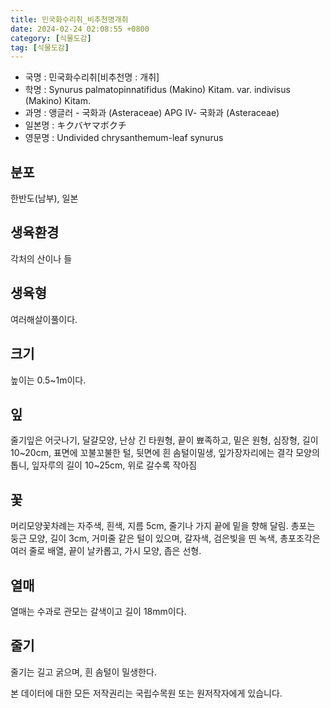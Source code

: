 ```yaml
---
title: 민국화수리취_비추천명개취
date: 2024-02-24 02:08:55 +0800
category: [식물도감]
tag: [식물도감]
---
```




- 국명 : 민국화수리취[비추천명 : 개취]
- 학명 : Synurus palmatopinnatifidus (Makino) Kitam. var. indivisus (Makino) Kitam.
- 과명 : 앵글러 - 국화과 (Asteraceae) APG Ⅳ- 국화과 (Asteraceae)
- 일본명 : キクバヤマボクチ
- 영문명 : Undivided chrysanthemum-leaf synurus


## 분포
한반도(남부), 일본
## 생육환경
각처의 산이나 들
## 생육형
여러해살이풀이다.
## 크기
높이는 0.5~1m이다.
## 잎
줄기잎은 어긋나기, 달걀모양, 난상 긴 타원형, 끝이 뾰족하고, 밑은 원형, 심장형, 길이 10~20cm, 표면에 꼬불꼬불한 털, 뒷면에 흰 솜털이밀생, 잎가장자리에는 결각 모양의 톱니, 잎자루의 길이 10~25cm, 위로 갈수록 작아짐
## 꽃
머리모양꽃차례는 자주색, 흰색, 지름 5cm, 줄기나 가지 끝에 밑을 향해 달림. 총포는 둥근 모양, 길이 3cm, 거미줄 같은 털이 있으며, 갈자색, 검은빛을 띤 녹색, 총포조각은 여러 줄로 배열, 끝이 날카롭고, 가시 모양, 좁은 선형.
## 열매
열매는 수과로 관모는 갈색이고 길이 18mm이다.
## 줄기
줄기는 길고 굵으며, 흰 솜털이 밀생한다.






본 데이터에 대한 모든 저작권리는 국립수목원 또는 원저작자에게 있습니다.
